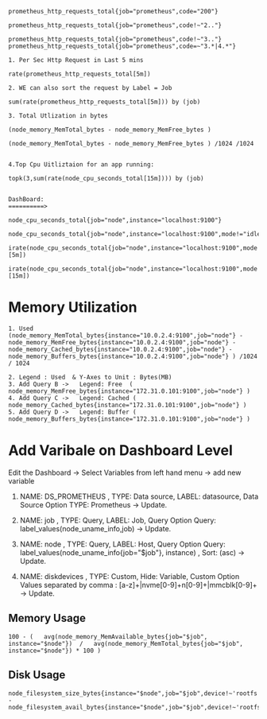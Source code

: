 ```
prometheus_http_requests_total{job="prometheus",code="200"}

prometheus_http_requests_total{job="prometheus",code!~"2.."}

prometheus_http_requests_total{job="prometheus",code!~"3.."}
prometheus_http_requests_total{job="prometheus",code=~"3.*|4.*"}

1. Per Sec Http Request in Last 5 mins 

rate(prometheus_http_requests_total[5m])

2. WE can also sort the request by Label = Job 

sum(rate(prometheus_http_requests_total[5m])) by (job)

3. Total Utlization in bytes

(node_memory_MemTotal_bytes - node_memory_MemFree_bytes ) 

(node_memory_MemTotal_bytes - node_memory_MemFree_bytes ) /1024 /1024


4.Top Cpu Uitliztaion for an app running:

topk(3,sum(rate(node_cpu_seconds_total[15m]))) by (job)


DashBoard: 
==========> 

node_cpu_seconds_total{job="node",instance="localhost:9100"}

node_cpu_seconds_total{job="node",instance="localhost:9100",mode!="idle"}

irate(node_cpu_seconds_total{job="node",instance="localhost:9100",mode!="idle"}[5m])

irate(node_cpu_seconds_total{job="node",instance="localhost:9100",mode!="idle"}[15m])

```

# Memory Utilization
```
1. Used
(node_memory_MemTotal_bytes{instance="10.0.2.4:9100",job="node"} - node_memory_MemFree_bytes{instance="10.0.2.4:9100",job="node"} - node_memory_Cached_bytes{instance="10.0.2.4:9100",job="node"} - node_memory_Buffers_bytes{instance="10.0.2.4:9100",job="node"} ) /1024 / 1024

2. Legend : Used  & Y-Axes to Unit : Bytes(MB)
3. Add Query B ->   Legend: Free  ( node_memory_MemFree_bytes{instance="172.31.0.101:9100",job="node"} )
4. Add Query C ->   Legend: Cached ( node_memory_Cached_bytes{instance="172.31.0.101:9100",job="node"} )
5. Add Query D ->   Legend: Buffer ( node_memory_Buffers_bytes{instance="172.31.0.101:9100",job="node"} )
```


# Add Varibale on Dashboard Level 
Edit the Dashboard -> Select Variables from left hand menu -> add new variable

1. NAME: DS_PROMETHEUS , TYPE: Data source, LABEL: datasource, Data Source Option TYPE: Prometheus -> Update.
2. NAME: job           , TYPE: Query,       LABEL: Job,        Query Option      Query: label_values(node_uname_info,job) -> Update.
3. NAME: node          , TYPE: Query,       LABEL: Host,       Query Option      Query: label_values(node_uname_info{job="$job"}, instance) , Sort: (asc) -> Update. 

4. NAME: diskdevices   , TYPE: Custom,      Hide: Variable,    Custom Option     Values separated by comma : [a-z]+|nvme[0-9]+n[0-9]+|mmcblk[0-9]+ -> Update.



## Memory Usage
```
100 - (   avg(node_memory_MemAvailable_bytes{job="$job", instance="$node"})  /   avg(node_memory_MemTotal_bytes{job="$job", instance="$node"}) * 100 )
```

## Disk Usage
```
node_filesystem_size_bytes{instance="$node",job="$job",device!~'rootfs'} - node_filesystem_avail_bytes{instance="$node",job="$job",device!~'rootfs'}
```
